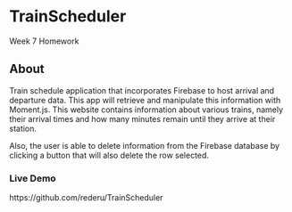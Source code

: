 # TrainScheduler
Week 7 Homework

<h2>About</h2>

Train schedule application that incorporates Firebase to host arrival and departure data. This app will retrieve and manipulate this information with Moment.js. This website contains information about various trains, namely their arrival times and how many minutes remain until they arrive at their station.

Also, the user is able to delete information from the Firebase database by clicking a button that will also delete the row selected.

<h3>Live Demo</h3>
https://github.com/rederu/TrainScheduler
